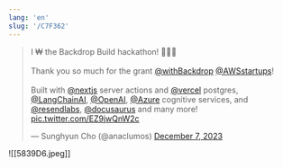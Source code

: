 ```yaml
---
lang: 'en'
slug: '/C7F362'
---
```


<blockquote class="twitter-tweet">
<p lang="en" dir="ltr">
I ₩ the Backdrop Build hackathon! 👑👑👑<br/><br/>Thank you so much for the grant <a href="https://twitter.com/withBackdrop?ref_src=twsrc%5Etfw">@withBackdrop</a> <a href="https://twitter.com/AWSstartups?ref_src=twsrc%5Etfw">@AWSstartups</a>!<br/><br/>Built with <a href="https://twitter.com/nextjs?ref_src=twsrc%5Etfw">@nextjs</a> server actions and <a href="https://twitter.com/vercel?ref_src=twsrc%5Etfw">@vercel</a> postgres, <a href="https://twitter.com/LangChainAI?ref_src=twsrc%5Etfw">@LangChainAI</a>, <a href="https://twitter.com/OpenAI?ref_src=twsrc%5Etfw">@OpenAI</a>, <a href="https://twitter.com/Azure?ref_src=twsrc%5Etfw">@Azure</a> cognitive services, and <a href="https://twitter.com/resendlabs?ref_src=twsrc%5Etfw">@resendlabs</a>, <a href="https://twitter.com/docusaurus?ref_src=twsrc%5Etfw">@docusaurus</a> and many more! <a href="https://t.co/EZ9jwQnW2c">pic.twitter.com/EZ9jwQnW2c</a>
</p>
&mdash; Sunghyun Cho (@anaclumos) <a href="https://twitter.com/anaclumos/status/1732701132072620214?ref_src=twsrc%5Etfw">December 7, 2023</a></blockquote>

![[5839D6.jpeg]]
